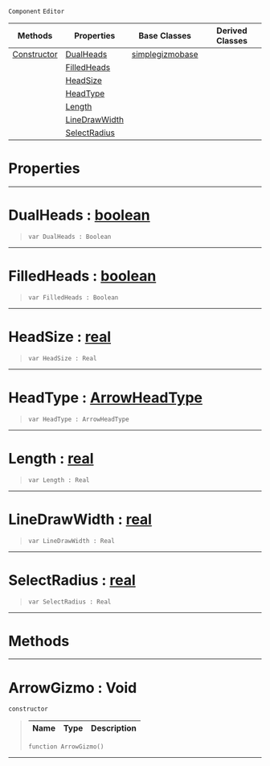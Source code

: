  `Component` `Editor`



|Methods|Properties|Base Classes|Derived Classes|
|---|---|---|---|
|[ Constructor](arrowgizmo.md#arrowgizmo-void)|[ DualHeads](arrowgizmo.md#dualheads-zilch-engine-do)|[simplegizmobase](simplegizmobase.md)| |
| |[ FilledHeads](arrowgizmo.md#filledheads-zilch-engine)| | |
| |[ HeadSize](arrowgizmo.md#headsize-zilch-engine-doc)| | |
| |[ HeadType](arrowgizmo.md#headtype-zilch-engine-doc)| | |
| |[ Length](arrowgizmo.md#length-zilch-engine-docum)| | |
| |[ LineDrawWidth](arrowgizmo.md#linedrawwidth-zilch-engin)| | |
| |[ SelectRadius](arrowgizmo.md#selectradius-zilch-engine)| | |


 #  Properties


---  
 #  DualHeads : [boolean](../nada_base_types/boolean.md)

> 
> ``` lang=cpp, name=Nada
> var DualHeads : Boolean


---  
 #  FilledHeads : [boolean](../nada_base_types/boolean.md)

> 
> ``` lang=cpp, name=Nada
> var FilledHeads : Boolean


---  
 #  HeadSize : [real](../nada_base_types/real.md)

> 
> ``` lang=cpp, name=Nada
> var HeadSize : Real


---  
 #  HeadType : [ArrowHeadType](../enum_reference.md#arrowheadtype)

> 
> ``` lang=cpp, name=Nada
> var HeadType : ArrowHeadType


---  
 #  Length : [real](../nada_base_types/real.md)

> 
> ``` lang=cpp, name=Nada
> var Length : Real


---  
 #  LineDrawWidth : [real](../nada_base_types/real.md)

> 
> ``` lang=cpp, name=Nada
> var LineDrawWidth : Real


---  
 #  SelectRadius : [real](../nada_base_types/real.md)

> 
> ``` lang=cpp, name=Nada
> var SelectRadius : Real


---  
 #  Methods


---  
 #  ArrowGizmo : Void

 `constructor`

> 
> |Name|Type|Description|
> |---|---|---|
> ``` lang=cpp, name=Nada
> function ArrowGizmo()
> ``` 


---  
 

 